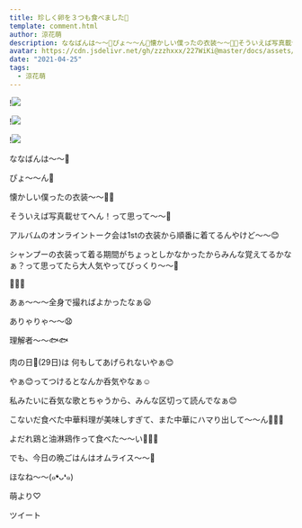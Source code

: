 ```yaml
---
title: 珍しく卵を３つも食べました🥚
template: comment.html
author: 涼花萌
description: ななばんは〜〜🌝ぴょ〜〜ん🐸懐かしい僕ったの衣装〜〜🌼🌸そういえば写真載せてへん！って思って〜〜🤭アルバムのオンライントーク会...
avatar: https://cdn.jsdelivr.net/gh/zzzhxxx/227WiKi@master/docs/assets/photo/avatar/moe.jpg
date: "2021-04-25"
tags:
  - 涼花萌
---
```


!![](https://cdn.jsdelivr.net/gh/227WiKi/227WiKi-image@master/blog-image/moe-2021-04-25_1.jpg)

!![](https://cdn.jsdelivr.net/gh/227WiKi/227WiKi-image@master/blog-image/moe-2021-04-25_2.jpg)

!![](https://cdn.jsdelivr.net/gh/227WiKi/227WiKi-image@master/blog-image/moe-2021-04-25_3.jpg)







ななばんは〜〜🌝






ぴょ〜〜ん🐸







懐かしい僕ったの衣装〜〜🌼🌸






そういえば写真載せてへん！って思って〜〜🤭










アルバムのオンライントーク会は1stの衣装から順番に着てるんやけど〜〜😊









シャンプーの衣装って着る期間がちょっとしかなかったからみんな覚えてるかなぁ？って思ってたら大人気やってびっくり〜〜🌰




🧴🌸🍯







あぁ〜〜〜全身で撮ればよかったなぁ😦




ありゃりゃ〜〜😧











理解者〜〜🐟🐟












肉の日🥩(29日)は
何もしてあげられないやぁ😊




やぁ😊ってつけるとなんか呑気やなぁ☺️






私みたいに呑気な歌とちゃうから、みんな区切って読んでなぁ😊










こないだ食べた中華料理が美味しすぎて、また中華にハマり出して〜〜ん🍜🥟🍥


よだれ鶏と油淋鶏作って食べた〜〜い🤤💓💓





でも、今日の晩ごはんはオムライス〜〜🥚










ほなね〜〜(๑❛ᴗ❛๑)



萌より♡


ツイート



